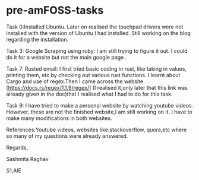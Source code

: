 # pre-amFOSS-tasks
Task 0:Installed Ubuntu. Later on realised the touchpad drivers were not installed with the version of Ubuntu I had installed.
      Still working on the blog regarding the installation.
      
Task 3: Google Scraping using ruby: I am still trying to figure it out. I could do it for a website but not the main google page .

Task 7: Rusted email: I first tried basic coding in rust, like taking in values, printing them, etc by checking out various rust functions. I learnt about Cargo and use of regex.Then I came across the website [https://docs.rs/regex/1.1.9/regex/] (I realised it,only later that this link was already given in the doc)that I realised what I had to do for this task.

Task 9: I have tried to make a personal website by watching youtube videos. However, these are not the finished website,I am still working on it. I have to make many modifications in both websites.


References:Youtube videos, websites like:stackoverflow, quora,etc where so many of my questions were already answered.



Regards,

Sashmita Raghav

S1,AIE



